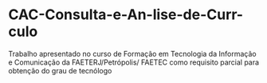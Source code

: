 # CAC-Consulta-e-An-lise-de-Curr-culo
Trabalho apresentado no curso de Formação em Tecnologia da Informação e Comunicação da FAETERJ/Petrópolis/ FAETEC como requisito parcial para obtenção do grau de tecnólogo
